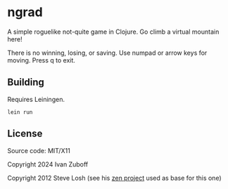 # ngrad

A simple roguelike not-quite game in Clojure. Go climb a virtual mountain here!

There is no winning, losing, or saving. Use numpad or arrow keys for moving. Press q to exit.

## Building

Requires Leiningen.

    lein run

## License

Source code: MIT/X11

Copyright 2024 Ivan Zuboff

Copyright 2012 Steve Losh (see his [zen project](https://github.com/sjl/zen) used as base for this one)
